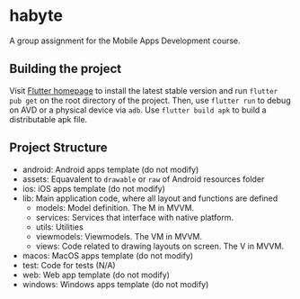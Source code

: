 # habyte

A group assignment for the Mobile Apps Development course.


## Building the project

Visit [Flutter homepage](https://flutter.dev) to install the latest stable version and run `flutter pub get` on the root directory of the project. Then, use `flutter run` to debug on AVD or a physical device via `adb`. Use `flutter build apk` to build a distributable apk file.


## Project Structure

- android: Android apps template (do not modify)
- assets: Equavalent to `drawable` or `raw` of Android resources folder
- ios: iOS apps template (do not modify)
- lib: Main application code, where all layout and functions are defined
  - models: Model definition. The M in MVVM.
  - services: Services that interface with native platform.
  - utils: Utilities
  - viewmodels: Viewmodels. The VM in MVVM.
  - views: Code related to drawing layouts on screen. The V in MVVM.
- macos: MacOS apps template (do not modify)
- test: Code for tests (N/A)
- web: Web app template (do not modify)
- windows: Windows apps template (do not modify)
